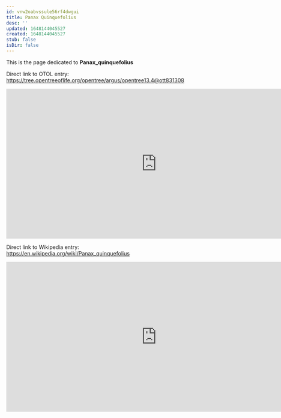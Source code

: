 ```yaml
---
id: vnw2oabvssule56rf4dwgui
title: Panax Quinquefolius
desc: ''
updated: 1648144045527
created: 1648144045527
stub: false
isDir: false
---
```

This is the page dedicated to **Panax_quinquefolius**


Direct link to OTOL entry: https://tree.opentreeoflife.org/opentree/argus/opentree13.4@ott831308



<html>
    <body>
    <iframe src="https://tree.opentreeoflife.org/opentree/argus/opentree13.4@ott831308"
    width="800" height="400" frameborder="0" allowfullscreen> </iframe>
    </body>
</html>
    


Direct link to Wikipedia entry: https://en.wikipedia.org/wiki/Panax_quinquefolius



<html>
    <body>
    <iframe src="https://en.wikipedia.org/wiki/Panax_quinquefolius"
    width="800" height="400" frameborder="0" allowfullscreen> </iframe>
    </body>
</html>
    
